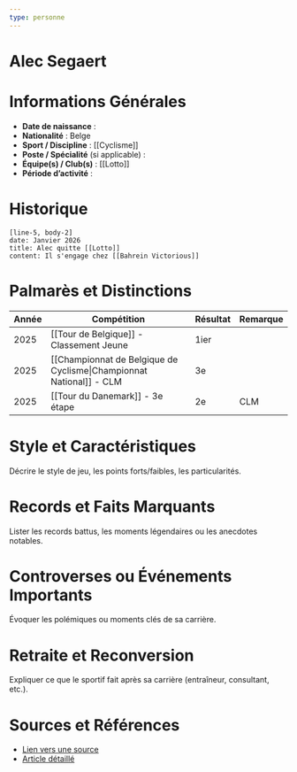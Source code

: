 ```yaml
---
type: personne
---
```


# Alec Segaert

# Informations Générales
- **Date de naissance** :  
- **Nationalité** :  Belge
- **Sport / Discipline** :  [[Cyclisme]]
- **Poste / Spécialité** (si applicable) :  
- **Équipe(s) / Club(s)** :  [[Lotto]]
- **Période d’activité** :  

# Historique

```timeline-labeled
[line-5, body-2]
date: Janvier 2026
title: Alec quitte [[Lotto]]
content: Il s'engage chez [[Bahrein Victorious]]
```


# Palmarès et Distinctions
| Année | Compétition                                                         | Résultat | Remarque |
| ----- | ------------------------------------------------------------------- | -------- | -------- |
| 2025  | [[Tour de Belgique]] - Classement Jeune                             | 1ier     |          |
| 2025  | [[Championnat de Belgique de Cyclisme\|Championnat National]] - CLM | 3e       |          |
| 2025  | [[Tour du Danemark]] - 3e étape                                     | 2e       | CLM      |
	
# Style et Caractéristiques
Décrire le style de jeu, les points forts/faibles, les particularités.

# Records et Faits Marquants
Lister les records battus, les moments légendaires ou les anecdotes notables.

# Controverses ou Événements Importants
Évoquer les polémiques ou moments clés de sa carrière.

# Retraite et Reconversion
Expliquer ce que le sportif fait après sa carrière (entraîneur, consultant, etc.).

# Sources et Références
- [Lien vers une source](#)
- [Article détaillé](#)
